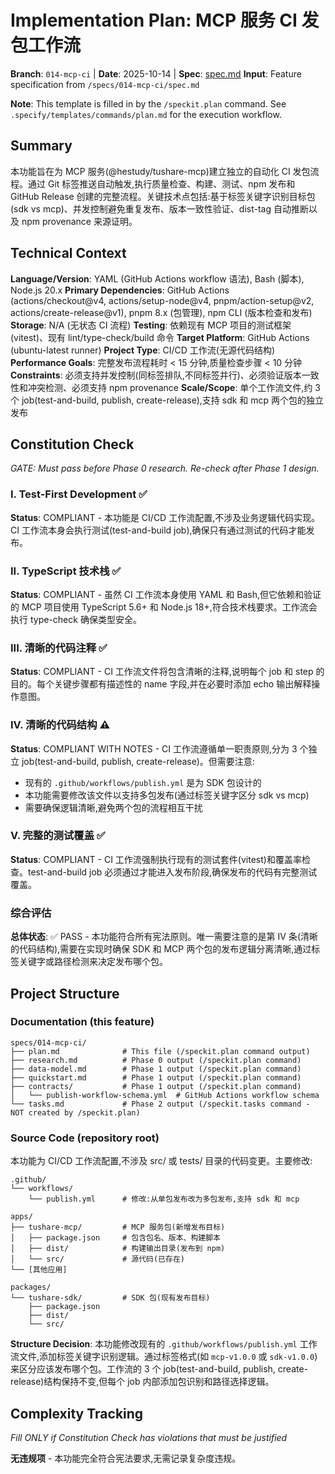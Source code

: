 # Implementation Plan: MCP 服务 CI 发包工作流

**Branch**: `014-mcp-ci` | **Date**: 2025-10-14 | **Spec**: [spec.md](./spec.md)
**Input**: Feature specification from `/specs/014-mcp-ci/spec.md`

**Note**: This template is filled in by the `/speckit.plan` command. See `.specify/templates/commands/plan.md` for the execution workflow.

## Summary

本功能旨在为 MCP 服务(@hestudy/tushare-mcp)建立独立的自动化 CI 发包流程。通过 Git 标签推送自动触发,执行质量检查、构建、测试、npm 发布和 GitHub Release 创建的完整流程。关键技术点包括:基于标签关键字识别目标包(sdk vs mcp)、并发控制避免重复发布、版本一致性验证、dist-tag 自动推断以及 npm provenance 来源证明。

## Technical Context

**Language/Version**: YAML (GitHub Actions workflow 语法), Bash (脚本), Node.js 20.x
**Primary Dependencies**: GitHub Actions (actions/checkout@v4, actions/setup-node@v4, pnpm/action-setup@v2, actions/create-release@v1), pnpm 8.x (包管理), npm CLI (版本检查和发布)
**Storage**: N/A (无状态 CI 流程)
**Testing**: 依赖现有 MCP 项目的测试框架(vitest)、现有 lint/type-check/build 命令
**Target Platform**: GitHub Actions (ubuntu-latest runner)
**Project Type**: CI/CD 工作流(无源代码结构)
**Performance Goals**: 完整发布流程耗时 < 15 分钟,质量检查步骤 < 10 分钟
**Constraints**: 必须支持并发控制(同标签排队,不同标签并行)、必须验证版本一致性和冲突检测、必须支持 npm provenance
**Scale/Scope**: 单个工作流文件,约 3 个 job(test-and-build, publish, create-release),支持 sdk 和 mcp 两个包的独立发布

## Constitution Check

*GATE: Must pass before Phase 0 research. Re-check after Phase 1 design.*

### I. Test-First Development ✅
**Status**: COMPLIANT - 本功能是 CI/CD 工作流配置,不涉及业务逻辑代码实现。CI 工作流本身会执行测试(test-and-build job),确保只有通过测试的代码才能发布。

### II. TypeScript 技术栈 ✅
**Status**: COMPLIANT - 虽然 CI 工作流本身使用 YAML 和 Bash,但它依赖和验证的 MCP 项目使用 TypeScript 5.6+ 和 Node.js 18+,符合技术栈要求。工作流会执行 type-check 确保类型安全。

### III. 清晰的代码注释 ✅
**Status**: COMPLIANT - CI 工作流文件将包含清晰的注释,说明每个 job 和 step 的目的。每个关键步骤都有描述性的 name 字段,并在必要时添加 echo 输出解释操作意图。

### IV. 清晰的代码结构 ⚠️
**Status**: COMPLIANT WITH NOTES - CI 工作流遵循单一职责原则,分为 3 个独立 job(test-and-build, publish, create-release)。但需要注意:
- 现有的 `.github/workflows/publish.yml` 是为 SDK 包设计的
- 本功能需要修改该文件以支持多包发布(通过标签关键字区分 sdk vs mcp)
- 需要确保逻辑清晰,避免两个包的流程相互干扰

### V. 完整的测试覆盖 ✅
**Status**: COMPLIANT - CI 工作流强制执行现有的测试套件(vitest)和覆盖率检查。test-and-build job 必须通过才能进入发布阶段,确保发布的代码有完整测试覆盖。

### 综合评估
**总体状态**: ✅ PASS - 本功能符合所有宪法原则。唯一需要注意的是第 IV 条(清晰的代码结构),需要在实现时确保 SDK 和 MCP 两个包的发布逻辑分离清晰,通过标签关键字或路径检测来决定发布哪个包。

## Project Structure

### Documentation (this feature)

```
specs/014-mcp-ci/
├── plan.md              # This file (/speckit.plan command output)
├── research.md          # Phase 0 output (/speckit.plan command)
├── data-model.md        # Phase 1 output (/speckit.plan command)
├── quickstart.md        # Phase 1 output (/speckit.plan command)
├── contracts/           # Phase 1 output (/speckit.plan command)
│   └── publish-workflow-schema.yml  # GitHub Actions workflow schema
└── tasks.md             # Phase 2 output (/speckit.tasks command - NOT created by /speckit.plan)
```

### Source Code (repository root)

本功能为 CI/CD 工作流配置,不涉及 src/ 或 tests/ 目录的代码变更。主要修改:

```
.github/
└── workflows/
    └── publish.yml      # 修改:从单包发布改为多包发布,支持 sdk 和 mcp

apps/
├── tushare-mcp/         # MCP 服务包(新增发布目标)
│   ├── package.json     # 包含包名、版本、构建脚本
│   ├── dist/            # 构建输出目录(发布到 npm)
│   └── src/             # 源代码(已存在)
└── [其他应用]

packages/
└── tushare-sdk/         # SDK 包(现有发布目标)
    ├── package.json
    ├── dist/
    └── src/
```

**Structure Decision**: 本功能修改现有的 `.github/workflows/publish.yml` 工作流文件,添加标签关键字识别逻辑。通过标签格式(如 `mcp-v1.0.0` 或 `sdk-v1.0.0`)来区分应该发布哪个包。工作流的 3 个 job(test-and-build, publish, create-release)结构保持不变,但每个 job 内部添加包识别和路径选择逻辑。

## Complexity Tracking

*Fill ONLY if Constitution Check has violations that must be justified*

**无违规项** - 本功能完全符合宪法要求,无需记录复杂度违规。

